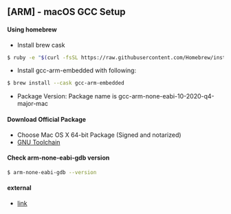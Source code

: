 ## [ARM] - macOS GCC Setup

#### Using homebrew
* Install brew cask
```bash
$ ruby -e "$(curl -fsSL https://raw.githubusercontent.com/Homebrew/install/master/install)" < /dev/null 2> /dev/null ; brew install caskroom/cask/brew-cask 2> /dev/null
```

* Install gcc-arm-embedded with following:

```bash
$ brew install --cask gcc-arm-embedded
```

* Package Version: Package name is gcc-arm-none-eabi-10-2020-q4-major-mac

#### Download Official Package

* Choose Mac OS X 64-bit Package (Signed and notarized)
* [GNU Toolchain](https://developer.arm.com/tools-and-software/open-source-software/developer-tools/gnu-toolchain/gnu-rm/downloads)

#### Check arm-none-eabi-gdb version

```bash
$ arm-none-eabi-gdb --version
```


#### external
* [link](https://brewinstall.org/install-gcc-arm-embedded-mac-osx/)